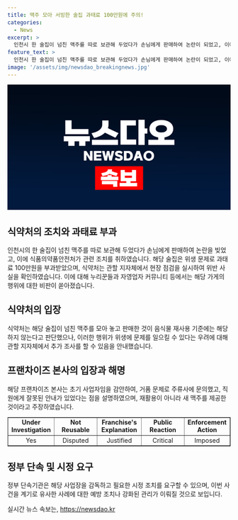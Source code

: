 ```yaml
---
title: 맥주 모아 서빙한 술집 과태료 100만원에 주의!
categories:
  - News
excerpt: >
  인천시 한 술집이 넘친 맥주를 따로 보관해 두었다가 손님에게 판매하여 논란이 되었고, 이에 과태료 100만원을 부과받았다. 식약처는 현장 점검을 통해 위생법 위반으로 과태료 부과를 결정했으며, 해당 행위는 음식물 재사용 기준에 부합하지 않는다고 판단했다. 해당 술집의 행위는 온라인 커뮤니티에서도 비판을 받으며, 술집 측은 거품 문제로 잘못된 안내로 인한 실수라는 입장을 전달했다.
feature_text: >
  인천시 한 술집이 넘친 맥주를 따로 보관해 두었다가 손님에게 판매하여 논란이 되었고, 이에 과태료 100만원을 부과받았다. 식약처는 현장 점검을 통해 위생법 위반으로 과태료 부과를 결정했으며, 해당 행위는 음식물 재사용 기준에 부합하지 않는다고 판단했다. 해당 술집의 행위는 온라인 커뮤니티에서도 비판을 받으며, 술집 측은 거품 문제로 잘못된 안내로 인한 실수라는 입장을 전달했다.
image: '/assets/img/newsdao_breakingnews.jpg'
---
```


<p><img src="/assets/img/newsdao_breakingnews.jpg" alt="bookingtag 속보" /></p>

<h2 data-ke-size="size26">식약처의 조치와 과태료 부과</h2>

<p data-ke-size="size16">인천시의 한 술집이 넘친 맥주를 따로 보관해 두었다가 손님에게 판매하여 논란을 빚었고, 이에 식품의약품안전처가 관련 조치를 취하였습니다. 해당 술집은 위생 문제로 과태료 100만원을 부과받았으며, 식약처는 관할 지자체에서 현장 점검을 실시하여 위반 사실을 확인하였습니다. 이에 대해 누리꾼들과 자영업자 커뮤니티 등에서는 해당 가게의 행위에 대한 비판이 쏟아졌습니다.</p>

<h2 data-ke-size="size26">식약처의 입장</h2>

<p data-ke-size="size16">식약처는 해당 술집이 넘친 맥주를 모아 놓고 판매한 것이 음식물 재사용 기준에는 해당하지 않는다고 판단했으나, 이러한 행위가 위생에 문제를 일으킬 수 있다는 우려에 대해 관할 지자체에서 추가 조사를 할 수 있음을 안내했습니다.</p>

<h2 data-ke-size="size26">프랜차이즈 본사의 입장과 해명</h2>

<p data-ke-size="size16">해당 프랜차이즈 본사는 초기 사업자임을 감안하여, 거품 문제로 주류사에 문의했고, 직원에게 잘못된 안내가 있었다는 점을 설명하였으며, 재활용이 아니라 새 맥주를 제공한 것이라고 주장하였습니다.</p>

<table style="width: 100%;" border="1">
<tbody>
<tr>
<td style="text-align: center; width: 20%; height: 17px;"><b>Under Investigation</b></td>
<td style="text-align: center; width: 20%; height: 17px;"><b>Not Reusable</b></td>
<td style="text-align: center; width: 20%; height: 17px;"><b>Franchise's Explanation</b></td>
<td style="text-align: center; width: 20%; height: 17px;"><b>Public Reaction</b></td>
<td style="text-align: center; width: 20%; height: 17px;"><b>Enforcement Action</b></td>
</tr>
<tr>
<td style="text-align: center; height: 17px;">Yes</td>
<td style="text-align: center; height: 17px;">Disputed</td>
<td style="text-align: center; height: 17px;">Justified</td>
<td style="text-align: center; height: 17px;">Critical</td>
<td style="text-align: center; height: 17px;">Imposed</td>
</tr>
</tbody>
</table>

<h2 data-ke-size="size26">정부 단속 및 시정 요구</h2>

<p data-ke-size="size16">정부 단속기관은 해당 사업장을 감독하고 필요한 시정 조치를 요구할 수 있으며, 이번 사건을 계기로 유사한 사례에 대한 예방 조치나 강화된 관리가 이뤄질 것으로 보입니다.</p>
실시간 뉴스 속보는, <a href="https://newsdao.kr" rel="dofollow">https://newsdao.kr</a>


